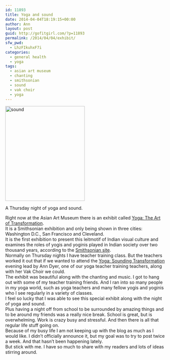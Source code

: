 ```yaml
---
id: 11893
title: Yoga and sound
date: 2014-04-04T18:19:15+00:00
author: Ann
layout: post
guid: http://gofitgirl.com/?p=11893
permalink: /2014/04/04/exhibit/
sfw_pwd:
  - LhzFIkuhxF7i
categories:
  - general health
  - yoga
tags:
  - asian art museum
  - chanting
  - smithsonian
  - sound
  - vak choir
  - yoga
---
```

<div id="attachment_11894" style="width: 261px" class="wp-caption alignleft">
  <a href="http://gofitgirl.com/2014/04/exhibit/photo-182-copy/" rel="attachment wp-att-11894"><img class="size-medium wp-image-11894" alt="sound" src="http://gofitgirl.com/wp-content/uploads/2014/04/photo-182-copy-251x300.jpg" width="251" height="300" /></a>
  
  <p class="wp-caption-text">
    A Thursday night of yoga and sound.
  </p>
</div>

  
Right now at the Asian Art Museum there is an exhibit called [Yoga: The Art of Transformation](http://www.asianart.org/exhibitions_index/yoga).  
It is a Smithsonian exhibition and only being shown in three cities: Washington D.C., San Francisco and Cleveland.  
It is the first exhibition to present this leitmotif of Indian visual culture and examines the roles of yogis and yoginis played in Indian society over two thousand years, according to the [Smithsonian site](http://www.si.edu/exhibitions/details/yoga-the-art-of-transformation-4911).  
Normally on Thursday nights I have teacher training class. But the teachers worked it out that if we wanted to attend the [Yoga: Sounding Transformation](http://www.asianart.org/events/299?starttime=1395903600) evening lead by Ann Dyer, one of our yoga teacher training teachers, along with her Vak Choir we could.  
The exhibit was beautiful along with the chanting and music. I got to hang out with some of my teacher training friends. And I ran into so many people in my yoga world, such as yoga teachers and many fellow yogis and yoginis who I see regularly in a variety of classes.  
I feel so lucky that I was able to see this special exhibit along with the night of yoga and sound.  
Plus having a night off from school to be surrounded by amazing things and to be around my friends was a really nice break. School is great, but is overwhelming. Work is crazy busy and stressful. And then there is all that regular life stuff going on.  
Because of my busy life I am not keeping up with the blog as much as I would like. I didn&#8217;t officially announce it, but my goal was to try to post twice a week. And that hasn&#8217;t been happening lately.  
But stick with me. I have so much to share with my readers and lots of ideas stirring around.